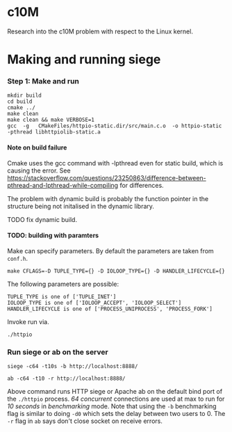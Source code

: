 # c10M
Research into the c10M problem with respect to the Linux kernel.

# Making and running siege

### Step 1: Make and run

    mkdir build
    cd build
    cmake ../
	make clean 
	make clean && make VERBOSE=1
    gcc  -g   CMakeFiles/httpio-static.dir/src/main.c.o  -o httpio-static -pthread libhttpiolib-static.a

#### Note on build failure

Cmake uses the gcc command with -lpthread even for static build, which is causing the error. See https://stackoverflow.com/questions/23250863/difference-between-pthread-and-lpthread-while-compiling for differences.

The problem with dynamic build is probably the function pointer in the structure being not initalised in the dynamic library. 

TODO fix dynamic build.


#### TODO: building with paramters

Make can specify parameters. By default the parameters are taken from `conf.h`.

	make CFLAGS=-D TUPLE_TYPE={} -D IOLOOP_TYPE={} -D HANDLER_LIFECYCLE={}

The following parameters are possible:

    TUPLE_TYPE is one of ['TUPLE_INET']
    IOLOOP_TYPE is one of ['IOLOOP_ACCEPT', 'IOLOOP_SELECT']
    HANDLER_LIFECYCLE is one of ['PROCESS_UNIPROCESS', 'PROCESS_FORK']

Invoke run via.

	./httpio

### Run siege or ab on the server

	siege -c64 -t10s -b http://localhost:8888/

    ab -c64 -t10 -r http://localhost:8888/


Above command runs HTTP siege or Apache ab on the default bind port of the `./httpio` process. *64 concurrent* connections are used at max to run for *10 seconds* in *benchmarking* mode. Note that using the `-b` benchmarking flag is similar to doing `-d0` which sets the delay between two users to 0. The `-r` flag in `ab` says don't close socket on receive errors. 
